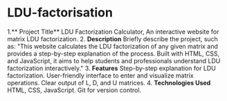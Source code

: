 # LDU-factorisation
1.** Project Title**
LDU Factorization Calculator, An interactive website for matrix LDU factorization.
2. **Description**
Briefly describe the project, such as: "This website calculates the LDU factorization of any given matrix and provides a step-by-step explanation of the process. Built with HTML, CSS, and JavaScript, it aims to help students and professionals understand LDU factorization interactively."
3. **Features**
Step-by-step explanation for LDU factorization.
User-friendly interface to enter and visualize matrix operations.
Clear output of L, D, and U matrices.
4. **Technologies Used**
HTML, CSS, JavaScript.
Git for version control.
